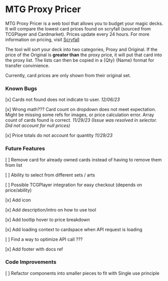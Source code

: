 # MTG Proxy Pricer

MTG Proxy Pricer is a web tool that allows you to budget your magic decks. It will compare the lowest card prices found on scryfall (sourced from TCGPlayer and Cardmarket). Prices update every 24 hours. For more information on pricing, visit [Scryfall](https://scryfall.com/docs/faqs/where-do-scryfall-prices-come-from-7)

The tool will sort your deck into two categories, Proxy and Original. If the price of the Original is **greater than** the proxy price, it will put that card into the proxy list. The lists can then be copied in a {Qty} {Name} format for transfer convinience.

Currently, card prices are only shown from their original set.

### Known Bugs

[x] Cards not found does not indicate to user. *12/06/23*

[x] Wrong math??? Card count on dropdown does not meet expectation. Might be missing some refs for images, or price calculation error. Array count of cards found is correct. *11/29/23 (Issue was resolved in selector. Did not account for null prices)*

[x] Price totals do not account for quantity *11/29/23*

### Future Features

[ ] Remove card for already owned cards instead of having to remove them from list

[ ] Ability to select from different sets / arts

[ ] Possible TCGPlayer integration for easy checkout (depends on price/ability)

[x] Add icon

[x] Add description/intro on how to use tool

[x] Add tooltip hover to price breakdown

[x] Add loading context to cardspace when API request is loading

[ ] Find a way to optimize API call ???

[x] Add footer with docs ref

### Code Improvements

[ ] Refactor components into smaller pieces to fit with Single use principle